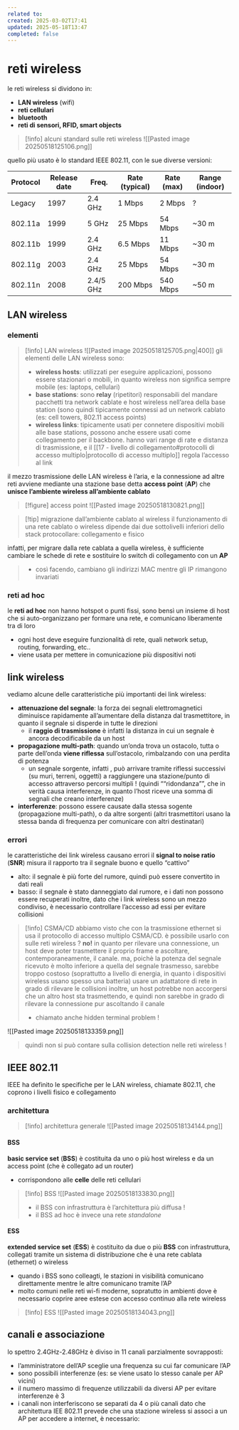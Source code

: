 ```yaml
---
related to: 
created: 2025-03-02T17:41
updated: 2025-05-18T13:47
completed: false
---
```

# reti wireless
le reti wireless si dividono in:
- **LAN wireless** (wifi)
- **reti cellulari**
- **bluetooth**
- **reti di sensori, RFID, smart objects**

>[!info] alcuni standard sulle reti wireless
![[Pasted image 20250518125106.png]]

quello più usato è lo standard IEEE 802.11, con le sue diverse versioni:

| Protocol | Release date | Freq.     | Rate (typical) | Rate (max) | Range (indoor) |
| -------- | ------------ | --------- | -------------- | ---------- | -------------- |
| Legacy   | 1997         | 2.4 GHz   | 1 Mbps         | 2 Mbps     | ?              |
| 802.11a  | 1999         | 5 GHz     | 25 Mbps        | 54 Mbps    | ~30 m          |
| 802.11b  | 1999         | 2.4 GHz   | 6.5 Mbps       | 11 Mbps    | ~30 m          |
| 802.11g  | 2003         | 2.4 GHz   | 25 Mbps        | 54 Mbps    | ~30 m          |
| 802.11n  | 2008         | 2.4/5 GHz | 200 Mbps       | 540 Mbps   | ~50 m          |
## LAN wireless
### elementi
>[!info] LAN wireless
![[Pasted image 20250518125705.png|400]]
gli elementi delle LAN wireless sono:
>- **wireless hosts**: utilizzati per eseguire applicazioni, possono essere stazionari o mobili, in quanto wireless non significa sempre mobile (es: laptops, cellulari)
>- **base stations**: sono **relay** (ripetitori) responsabili del mandare pacchetti tra network cablate e host wireless nell’area della base station (sono quindi tipicamente connessi ad un network cablato (es: cell towers, 802.11 access points)
>- **wireless links**: tipicamente usati per connetere dispositivi mobili alle base stations, possono anche essere usati come collegamento per il backbone. hanno vari range di rate e distanza di trasmissione, e il [[17 - livello di collegamento#protocolli di accesso multiplo|protocollo di accesso multiplo]] regola l’accesso al link

il mezzo trasmissione delle LAN wireless è l’aria, e la connessione ad altre reti avviene mediante una stazione base detta **access point** (**AP**) che **unisce l’ambiente wireless all’ambiente cablato**
>[!figure] access point
![[Pasted image 20250518130821.png]]

>[!tip] migrazione dall’ambiente cablato al wireless
il funzionamento di una rete cablato o wireless dipende dai due sottolivelli inferiori dello stack protocollare: collegamento e fisico
>
infatti, per migrare dalla rete cablata a quella wireless, è sufficiente cambiare le schede di rete e sostituire lo switch di collegamento con un **AP**
>- così facendo, cambiano gli indirizzi MAC mentre gli IP rimangono invariati

### reti ad hoc
le **reti ad hoc** non hanno hotspot o punti fissi, sono bensì un insieme di host che si auto-organizzano per formare una rete, e comunicano liberamente tra di loro
- ogni host deve eseguire funzionalità di rete, quali network setup, routing, forwarding, etc..
- viene usata per mettere in comunicazione più dispositivi noti 
## link wireless
vediamo alcune delle caratteristiche più importanti dei link wireless:
- **attenuazione del segnale**: la forza dei segnali elettromagnetici diminuisce rapidamente all’aumentare della distanza dal trasmettitore, in quanto il segnale si disperde in tutte le direzioni 
	- il **raggio di trasmissione** è infatti la distanza in cui un segnale è ancora decodificabile da un host
- **propagazione multi-path**: quando un’onda trova un ostacolo, tutta o parte dell’onda **viene riflessa** sull’ostacolo, rimbalzando con una perdita di potenza
	- un segnale sorgente, infatti , può arrivare tramite riflessi successivi (su muri, terreni, oggetti) a raggiungere una stazione/punto di accesso attraverso percorsi multipli ! (quindi ““ridondanza””, che in verità causa interferenze, in quanto l’host riceve una somma di segnali che creano interferenze)
- **interferenze**: possono essere causate dalla stessa sogente (propagazione multi-path), o da altre sorgenti (altri trasmettitori usano la stessa banda di frequenza per comunicare con altri destinatari)
### errori
le caratteristiche dei link wireless causano errori
il **signal to noise ratio** (**SNR**) misura il rapporto tra il segnale buono e quello “cattivo”
- alto: il segnale è più forte del rumore, quindi può essere convertito in dati reali
- basso: il segnale è stato danneggiato dal rumore, e i dati non possono essere recuperati
inoltre, dato che i link wireless sono un mezzo condiviso, è necessario controllare l’accesso ad essi per evitare collisioni 
>[!info] CSMA/CD
abbiamo visto che con la trasmissione ethernet si usa il protocollo di accesso multiplo CSMA/CD. è possibile usarlo con sulle reti wireless ?
**no!** in quanto per rilevare una connessione, un host deve poter trasmettere il proprio frame e ascoltare, contemporaneamente, il canale. ma, poichè la potenza del segnale ricevuto è molto inferiore a quella del segnale trasmesso, sarebbe troppo costoso (soprattutto a livello di energia, in quanto i dispositivi wireless usano spesso una batteria) usare un adattatore di rete in grado di rilevare le collisioni 
>inoltre, un host potrebbe non accorgersi che un altro host sta trasmettendo, e quindi non sarebbe in grado di rilevare la connessione pur ascoltando il canale
> - chiamato anche hidden terminal problem !
>
![[Pasted image 20250518133359.png]]
>
>quindi non si può contare sulla collision detection nelle reti wireless !
## IEEE 802.11
IEEE ha definito le specifiche per le LAN wireless, chiamate 802.11, che coprono i livelli fisico e collegamento
### architettura
>[!info] architettura generale
![[Pasted image 20250518134144.png]]
#### BSS
**basic service set** (**BSS**) è costituita da uno o più host wireless e da un access point (che è collegato ad un router)
- corrispondono alle **celle** delle reti cellulari
>[!info] BSS
![[Pasted image 20250518133830.png]]
>- il BSS con infrastruttura è l’architettura più diffusa !
>- il BSS ad hoc è invece una rete *standalone*
#### ESS
**extended service set** (**ESS**) è costituito da due o più **BSS** con infrastruttura, collegati tramite un sistema di distribuzione che è una rete cablata (ethernet) o wireless
- quando i BSS sono colleagti, le stazioni in visibilità comunicano direttamente mentre le altre comunicano tramite l’AP
- molto comuni nelle reti wi-fi moderne, sopratutto in ambienti dove è necessario coprire aree estese con accesso continuo alla rete wireless
>[!info] ESS
![[Pasted image 20250518134043.png]]
## canali e associazione
lo spettro 2.4GHz-2.48GHz è diviso in 11 canali parzialmente sovrapposti:
- l’amministratore dell’AP sceglie una frequenza su cui far comunicare l’AP
- sono possibili interferenze (es: se viene usato lo stesso canale per AP vicini)
- il numero massimo di frequenze utilizzabili da diversi AP per evitare interferenze è 3
- i canali non interferiscono se separati da 4 o più canali
dato che architettura IEE 802.11 prevede che una stazione wireless si associ a un AP per accedere a internet, è necessario:

